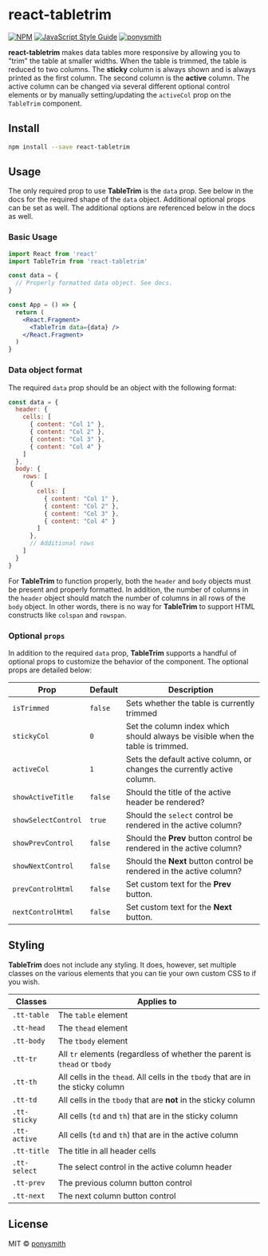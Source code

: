 # react-tabletrim

[![NPM](https://img.shields.io/npm/v/react-tabletrim.svg)](https://www.npmjs.com/package/react-tabletrim) [![JavaScript Style Guide](https://img.shields.io/badge/code_style-standard-brightgreen.svg)](https://standardjs.com) [![ponysmith](https://circleci.com/gh/ponysmith/react-tabletrim.svg?style=shield)](<https://app.circleci.com/github/ponysmith/react-tabletrim/pipelines>)

**react-tabletrim** makes data tables more responsive by allowing you to "trim" the table at smaller widths. When the table is trimmed, the table is reduced to two columns. The **sticky** column is always shown and is always printed as the first column. The second column is the **active** column. The active column can be changed via several different optional control elements or by manually setting/updating the `activeCol` prop on the `TableTrim` component.

## Install

```bash
npm install --save react-tabletrim
```

## Usage
The only required prop to use **TableTrim** is the `data` prop. See below in the docs for the required shape of the `data` object. Additional optional props can be set as well. The additional options are referenced below in the docs as well.

### Basic Usage
```jsx
import React from 'react'
import TableTrim from 'react-tabletrim'

const data = {
  // Properly formatted data object. See docs.
}

const App = () => {
  return (
    <React.Fragment>
      <TableTrim data={data} />
    </React.Fragment>
  )
}
```

### Data object format
The required `data` prop should be an object with the following format:

```javascript
const data = {
  header: {
    cells: [
      { content: "Col 1" },
      { content: "Col 2" },
      { content: "Col 3" },
      { content: "Col 4" }
    ]
  },
  body: {
    rows: [
      { 
        cells: [
          { content: "Col 1" },
          { content: "Col 2" },
          { content: "Col 3" },
          { content: "Col 4" }
        ]
      },
      // Additional rows
    ]
  }
}
```

For **TableTrim** to function properly, both the `header` and `body` objects must be present and properly formatted. In addition, the number of columns in the `header` object should match the number of columns in all rows of the `body` object. In other words, there is no way for **TableTrim** to support HTML constructs like `colspan` and `rowspan`.


### Optional `props`
In addition to the required `data` prop, **TableTrim** supports a handful of optional props to customize the behavior of the component. The optional props are detailed below:

| Prop | Default | Description |
|------|---------|-------------|
| `isTrimmed` | `false` | Sets whether the table is currently trimmed |
| `stickyCol` | `0` | Set the column index which should always be visible when the table is trimmed. |
| `activeCol` | `1` | Sets the default active column, or changes the currently active column. |
| `showActiveTitle` | `false` | Should the title of the active header be rendered? |
| `showSelectControl` | `true` | Should the `select` control be rendered in the active column? |
| `showPrevControl` | `false` | Should the **Prev** button control be rendered in the active column? |
| `showNextControl` | `false` | Should the **Next** button control be rendered in the active column? |
| `prevControlHtml` | `false` | Set custom text for the **Prev** button. |
| `nextControlHtml` | `false` | Set custom text for the **Next** button. |


## Styling
**TableTrim** does not include any styling. It does, however, set multiple classes on the various elements that you can tie your own custom CSS to if you wish.

| Classes       | Applies to |
|---------------|------------------|
| `.tt-table`   | The `table` element |
| `.tt-head`    | The `thead` element |
| `.tt-body`    | The `tbody` element |
| `.tt-tr`      | All `tr` elements (regardless of whether the parent is `thead` or `tbody` |
| `.tt-th`      | All cells in the `thead`. All cells in the `tbody` that are in the sticky column |
| `.tt-td`      | All cells in the `tbody` that are **not** in the sticky column |
| `.tt-sticky`  | All cells (`td` and `th`) that are in the sticky column |
| `.tt-active`  | All cells (`td` and `th`) that are in the active column |
| `.tt-title`   | The title in all header cells |
| `.tt-select`  | The select control in the active column header |
| `.tt-prev`    | The previous column button control |
| `.tt-next`    | The next column button control |


## License
MIT © [ponysmith](https://github.com/ponysmith)
